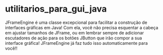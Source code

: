 # utilitarios_para_gui_java

JFrameEngine é uma classe excepcional para facilitar a construção de interfaces gráficas em Java! Com ela, você não precisa esquentar a cabeça em ajustar tamanhos de JFrame, ou em lembrar sempre de adicionar escutadores de ação para os botões JButton que irão compor a sua interface gráfica! JFrameEngine já faz tudo isso automaticamente para você!!
